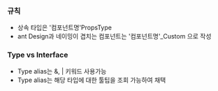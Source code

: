 ### 규칙

- 상속 타입은 '컴포넌트명'PropsType
- ant Design과 네이밍이 겹치는 컴포넌트는 '컴포넌트명'\_Custom 으로 작성

### Type vs Interface

- Type alias는 &, | 키워드 사용가능
- Type alias는 해당 타입에 대한 툴팁을 조회 가능하여 채택
